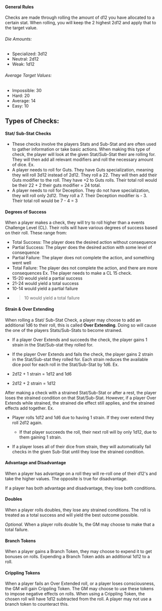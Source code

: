 #### General Rules
Checks are made through rolling the amount of d12 you have allocated to a certain stat. When rolling, you will keep the 2 highest 2d12 and apply that to the target value.
###### Die Amounts:
- Specialized: 3d12
- Neutral: 2d12
- Weak: 1d12
###### Average Target Values:
- Impossible: 30
- Hard: 20
- Average: 14
- Easy: 10
## Types of Checks:
#### Stat/ Sub-Stat Checks
- These checks involve the players Stats and Sub-Stat and are often used to gather information or take basic actions. When making this type of check, the player will look at the given Stat/Sub-Stat their are rolling for. They will then add all relevant modifiers and roll the necessary amount of dice.
Ex.
- A player needs to roll for Guts. They have Guts specialization, meaning they will roll 3d12 instead of 2d12. They roll a 22. They will then add their Guts modifier to the roll. They have +2 to Guts rolls. Their total roll would be their 22 + 2 their guts modifier = 24 total.
- A player needs to roll for Deception. They do not have specialization, they will roll only 2d12. They roll a 7. Their Deception modifier is - 3. Their total roll would be 7 - 4 = 3
#### Degrees of Success
When a player makes a check, they will try to roll higher than a events Challenge Level (CL). Their rolls will have various degrees of success based on their roll. These range from:
- Total Success: The player does the desired action without consequence
- Partial Success: The player does the desired action with some level of consequence
- Partial Failure: The player does not complete the action, and something went well
- Total Failure: The player des not complete the action, and there are more consequences
Ex.
The player needs to make a CL 15 check.
- 15-20 would yield a partial success
- 21-24 would yield a total success
- 10-14 would yield a partial failure
- >10 would yield a total failure


#### Strain & Over Extending
When rolling a Stat/ Sub-Stat Check, a player may choose to add an additional 1d6 to their roll, this is called **Over Extending**. Doing so will cause the one of the players Stats/Sub-Stats to become strained. 

- If a player Over Extends and succeeds the check, the player gains 1 strain in the Stat/Sub-stat they rolled for. 

- If the player Over Extends and fails the check, the player gains 2 strain in the Stat/Sub-stat they rolled for. 
Each strain reduces the available dice pool for each roll in the Stat/Sub-Stat by 1d6. 
Ex.
- 2d12 + 1 strain = 1d12 and 1d6
- 2d12 + 2 strain = 1d12

After making a check with a strained Stat/Sub-Stat or after a rest, the player loses the strained condition on that Stat/Sub-Stat. However, if a player Over Extends while strained, the strained die effect still applies, and the strained effects add together. 
	Ex.
- Player rolls 1d12 and 1d6 due to having 1 strain. If they over extend they roll 2d12 again.
	- If that player succeeds the roll, their next roll will by only 1d12, due to them gaining 1 strain.

- If a player loses all of their dice from strain, they will automatically fail checks in the given Sub-Stat until they lose the strained condition.


#### Advantage and Disadvantage
When a player has advantage on a roll they will re-roll one of their d12's and take the higher values. The opposite is true for disadvantage.

If a player has both advantage and disadvantage, they lose both conditions.
#### Doubles
When a player rolls doubles, they lose any strained conditions. The roll is treated as a total success and will yield the best outcome possible. 

*Optional.*
When a player rolls double 1s, the GM may choose to make that a total failure.
#### Branch Tokens
When a player gains a Branch Token, they may choose to expend it to get bonuses on rolls. Expending a Branch Token adds an additional 1d12 to a roll. 
#### Crippling Tokens
When a player fails an Over Extended roll, or a player loses consciousness, the GM will gain Crippling Token. The GM may choose to use these tokens to impose negative effects on rolls. When using a Crippling Token, the chosen roll will have 1d12 subtracted from the roll. A player may not use a branch token to counteract this. 

